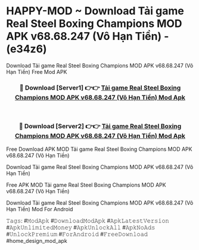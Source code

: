 # HAPPY-MOD ~ Download Tải game Real Steel Boxing Champions MOD APK v68.68.247 (Vô Hạn Tiền) - (e34z6)
Download Tải game Real Steel Boxing Champions MOD APK v68.68.247 (Vô Hạn Tiền) Free Mod APK

<div align="center">
<h3>🔴 Download [Server1] 👉👉 <a href="https://apk-comot.site?title=Tải_game_Real_Steel_Boxing_Champions_MOD_APK_v68.68.247_(Vô_Hạn_Tiền)">Tải game Real Steel Boxing Champions MOD APK v68.68.247 (Vô Hạn Tiền) Mod Apk</a></h3><br>

<h3>🔴 Download [Server2] 👉👉 <a href="https://apk-comot.site?title=Tải_game_Real_Steel_Boxing_Champions_MOD_APK_v68.68.247_(Vô_Hạn_Tiền)">Tải game Real Steel Boxing Champions MOD APK v68.68.247 (Vô Hạn Tiền) Mod Apk</a></h3>
</div>


Free Download APK MOD Tải game Real Steel Boxing Champions MOD APK v68.68.247 (Vô Hạn Tiền)

Download Tải game Real Steel Boxing Champions MOD APK v68.68.247 (Vô Hạn Tiền) 

Free APK MOD Tải game Real Steel Boxing Champions MOD APK v68.68.247 (Vô Hạn Tiền) 

Download Tải game Real Steel Boxing Champions MOD APK v68.68.247 (Vô Hạn Tiền) Mod For Android

𝚃𝚊𝚐𝚜: #𝙼𝚘𝚍𝙰𝚙𝚔 #𝙳𝚘𝚠𝚗𝚕𝚘𝚊𝚍𝙼𝚘𝚍𝙰𝚙𝚔 #𝙰𝚙𝚔𝙻𝚊𝚝𝚎𝚜𝚝𝚅𝚎𝚛𝚜𝚒𝚘𝚗 #𝙰𝚙𝚔𝚄𝚗𝚕𝚒𝚖𝚒𝚝𝚎𝚍𝙼𝚘𝚗𝚎𝚢 #𝙰𝚙𝚔𝚄𝚗𝚕𝚘𝚌𝚔𝙰𝚕𝚕 #𝙰𝚙𝚔𝙽𝚘𝙰𝚍𝚜 #𝚄𝚗𝚕𝚘𝚌𝚔𝙿𝚛𝚎𝚖𝚒𝚞𝚖 #𝙵𝚘𝚛𝙰𝚗𝚍𝚛𝚘𝚒𝚍 #𝙵𝚛𝚎𝚎𝙳𝚘𝚠𝚗𝚕𝚘𝚊𝚍 #home_design_mod_apk